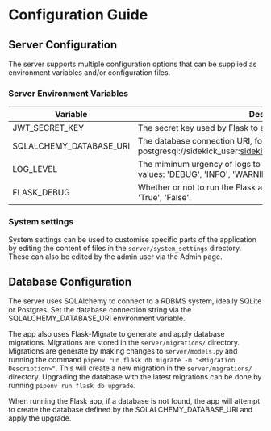 # Configuration Guide

## Server Configuration

The server supports multiple configuration options that can be supplied as environment variables and/or configuration files.

### Server Environment Variables

| **Variable**            | **Description**                                                                                                                    | **Required** | **Default Value**   |
|-------------------------|------------------------------------------------------------------------------------------------------------------------------------|--------------|---------------------|
| JWT_SECRET_KEY          | The secret key used by Flask to encode and decode JWTs                                                                             | ✓            |                     |
| SQLALCHEMY_DATABASE_URI | The database connection URI, for example sqlite:///sqlite.db or postgresql://sidekick_user:sidekick_password@127.0.0.1/sidekick_db | ✓            | sqlite:///sqlite.db |
| LOG_LEVEL               | The miminum urgency of logs to write to standard out. Supported values: 'DEBUG', 'INFO', 'WARNING', 'ERROR', 'CRITICAL'.           |              | ERROR               |
| FLASK_DEBUG             | Whether or not to run the Flask app in debug mode. Supported values: 'True', 'False'.                                              |              | False               |

### System settings

System settings can be used to customise specific parts of the application by editing the content of files in the `server/system_settings` directory.
These can also be edited by the admin user via the Admin page.

## Database Configuration
The server uses SQLAlchemy to connect to a RDBMS system, ideally SQLite or Postgres. Set the database connection string via the SQLALCHEMY_DATABASE_URI environment variable.

The app also uses Flask-Migrate to generate and apply database migrations. Migrations are stored in the `server/migrations/` directory. Migrations are generate by making changes to `server/models.py` and running the command `pipenv run flask db migrate -m "<Migration Description>"`. This will create a new migration in the `server/migrations/` directory. Upgrading the database with the latest migrations can be done by running `pipenv run flask db upgrade`.

When running the Flask app, if a database is not found, the app will attempt to create the database defined by the SQLALCHEMY_DATABASE_URI and apply the upgrade.